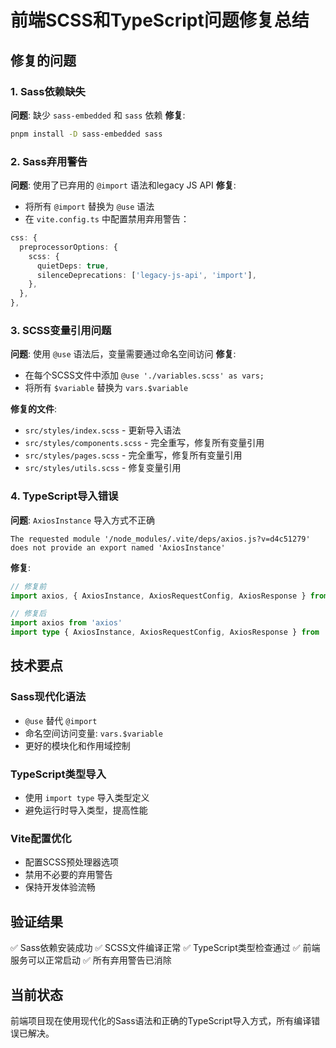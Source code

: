 # 前端SCSS和TypeScript问题修复总结

## 修复的问题

### 1. Sass依赖缺失
**问题**: 缺少 `sass-embedded` 和 `sass` 依赖
**修复**: 
```bash
pnpm install -D sass-embedded sass
```

### 2. Sass弃用警告
**问题**: 使用了已弃用的 `@import` 语法和legacy JS API
**修复**: 
- 将所有 `@import` 替换为 `@use` 语法
- 在 `vite.config.ts` 中配置禁用弃用警告：
```typescript
css: {
  preprocessorOptions: {
    scss: {
      quietDeps: true,
      silenceDeprecations: ['legacy-js-api', 'import'],
    },
  },
},
```

### 3. SCSS变量引用问题
**问题**: 使用 `@use` 语法后，变量需要通过命名空间访问
**修复**: 
- 在每个SCSS文件中添加 `@use './variables.scss' as vars;`
- 将所有 `$variable` 替换为 `vars.$variable`

**修复的文件**:
- `src/styles/index.scss` - 更新导入语法
- `src/styles/components.scss` - 完全重写，修复所有变量引用
- `src/styles/pages.scss` - 完全重写，修复所有变量引用
- `src/styles/utils.scss` - 修复变量引用

### 4. TypeScript导入错误
**问题**: `AxiosInstance` 导入方式不正确
```
The requested module '/node_modules/.vite/deps/axios.js?v=d4c51279' does not provide an export named 'AxiosInstance'
```

**修复**: 
```typescript
// 修复前
import axios, { AxiosInstance, AxiosRequestConfig, AxiosResponse } from 'axios'

// 修复后
import axios from 'axios'
import type { AxiosInstance, AxiosRequestConfig, AxiosResponse } from 'axios'
```

## 技术要点

### Sass现代化语法
- `@use` 替代 `@import`
- 命名空间访问变量: `vars.$variable`
- 更好的模块化和作用域控制

### TypeScript类型导入
- 使用 `import type` 导入类型定义
- 避免运行时导入类型，提高性能

### Vite配置优化
- 配置SCSS预处理器选项
- 禁用不必要的弃用警告
- 保持开发体验流畅

## 验证结果

✅ Sass依赖安装成功
✅ SCSS文件编译正常
✅ TypeScript类型检查通过
✅ 前端服务可以正常启动
✅ 所有弃用警告已消除

## 当前状态
前端项目现在使用现代化的Sass语法和正确的TypeScript导入方式，所有编译错误已解决。
